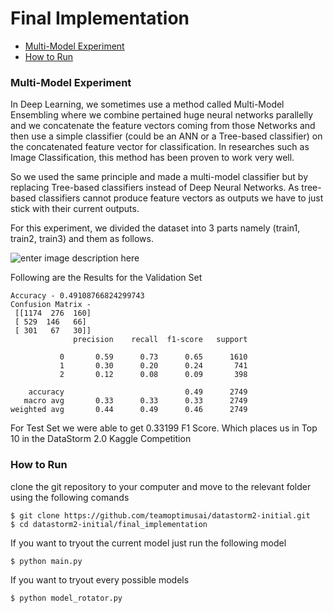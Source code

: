# Final Implementation

 - [Multi-Model Experiment](https://github.com/teamoptimusai/datastorm2-initial#multi-model-experiment)
 - [How to Run](https://github.com/teamoptimusai/datastorm2-initial#how-to-run)

### Multi-Model Experiment
In Deep Learning, we sometimes use a method called Multi-Model Ensembling where we combine pertained huge neural networks parallelly and we concatenate the feature vectors coming from those Networks and then use a simple classifier (could be an ANN or a Tree-based classifier) on the concatenated feature vector for classification. In researches such as Image Classification, this method has been proven to work very well.

So we used the same principle and made a multi-model classifier but by replacing Tree-based classifiers instead of Deep Neural Networks. As tree-based classifiers cannot produce feature vectors as outputs we have to just stick with their current outputs.

  

For this experiment, we divided the dataset into 3 parts namely (train1, train2, train3) and them as follows.

![enter image description here](https://i.ibb.co/RDsst9F/Data-Storm2-0-Initial-Round-Report-2.png)

Following are the Results for the Validation Set

    Accuracy - 0.49108766824299743
    Confusion Matrix - 
     [[1174  276  160]
     [ 529  146   66]
     [ 301   67   30]]
                  precision    recall  f1-score   support
    
               0       0.59      0.73      0.65      1610
               1       0.30      0.20      0.24       741
               2       0.12      0.08      0.09       398
    
        accuracy                           0.49      2749
       macro avg       0.33      0.33      0.33      2749
    weighted avg       0.44      0.49      0.46      2749

For Test Set we were able to get 0.33199 F1 Score. Which places us in Top 10 in the DataStorm 2.0 Kaggle Competition

### How to Run
clone the git repository to your computer and move to the relevant folder using the following comands

    $ git clone https://github.com/teamoptimusai/datastorm2-initial.git
    $ cd datastorm2-initial/final_implementation
If you want to tryout the current model just run the following model

    $ python main.py
If you want to tryout every possible models 

    $ python model_rotator.py


